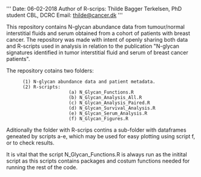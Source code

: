 
''' 
Date: 06-02-2018
Author of R-scrips: Thilde Bagger Terkelsen, PhD student CBL, DCRC
Email: thilde@cancer.dk 
'''

This repository contains N-glycan abundance data from tumour/normal interstitial fluids and serum obtained from a cohort of patients with breast cancer. The repository was made with intent of openly sharing both data and R-scripts used in analysis in relation to the publication "N-glycan signatures identified in tumor interstitial fluid and serum of breast cancer patients".

The repository cotains two folders:
                                    
          (1) N-glycan abundance data and patient metadata. 
          (2) R-scripts:
                           (a) N_Glycan_Functions.R
                           (b) N_Glycan_Analysis_All.R
                           (c) N_Glycan_Analysis_Paired.R
                           (d) N_Glycan_Survival_Analysis.R
                           (e) N_Glycan_Serum_Analysis.R
                           (f) N_Glycan_Figures.R
                                    
Aditionally the folder with R-scrips contins a sub-folder with dataframes geneated by scripts a-e, which may be used for easy plotting using script f, or to check results.

It is vital that the script N_Glycan_Functions.R is always run as the initital script as this scripts contains packages and costum functions needed for running the rest of the code.
